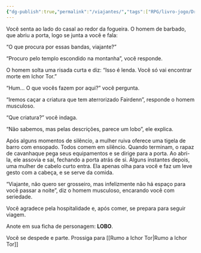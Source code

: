 ```yaml
---
{"dg-publish":true,"permalink":"/viajantes/","tags":["RPG/livro-jogo/Draegeni/story-points"],"created":"2024-12-06T16:08:58.817-05:00","updated":"2024-12-27T17:05:29.708-05:00"}
---
```



Você senta ao lado do casal ao redor da fogueira. O homem de barbado, que abriu a porta, logo se junta a você e fala:

“O que procura por essas bandas, viajante?”

“Procuro pelo templo escondido na montanha”, você responde.

O homem solta uma risada curta e diz: “Isso é lenda. Você só vai encontrar morte em Ichor Tor.”

“Hum… O que vocês fazem por aqui?” você pergunta.

“Iremos caçar a criatura que tem aterrorizado Fairdenn”, responde o homem musculoso.

“Que criatura?” você indaga.

“Não sabemos, mas pelas descrições, parece um lobo”, ele explica.

Após alguns momentos de silêncio, a mulher ruiva oferece uma tigela de barro com ensopado. Todos comem em silêncio. Quando terminam, o rapaz de cavanhaque pega seus equipamentos e se dirige para a porta. Ao abri-la, ele assovia e sai, fechando a porta atrás de si. Alguns instantes depois, uma mulher de cabelo curto entra. Ela apenas olha para você e faz um leve gesto com a cabeça, e se serve da comida.

“Viajante, não quero ser grosseiro, mas infelizmente não há espaço para você passar a noite”, diz o homem musculoso, encarando você com seriedade.

Você agradece pela hospitalidade e, após comer, se prepara para seguir viagem.

Anote em sua ficha de personagem: **LOBO**.

Você se despede e parte. Prossiga para [[Rumo a Ichor Tor\|Rumo a Ichor Tor]]
